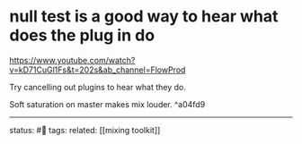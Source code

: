 # null test is a good way to hear what does the plug in do
https://www.youtube.com/watch?v=kD71CuGl1Fs&t=202s&ab_channel=FlowProd

Try cancelling out plugins to hear what they do.

Soft saturation on master makes mix louder. ^a04fd9



---
status: #🌱
tags: 
related: [[mixing toolkit]]